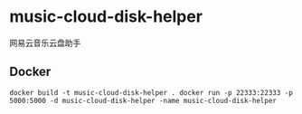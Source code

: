 # music-cloud-disk-helper
网易云音乐云盘助手

## Docker
``
docker build -t music-cloud-disk-helper .
docker run -p 22333:22333 -p 5000:5000 -d music-cloud-disk-helper -name music-cloud-disk-helper
``